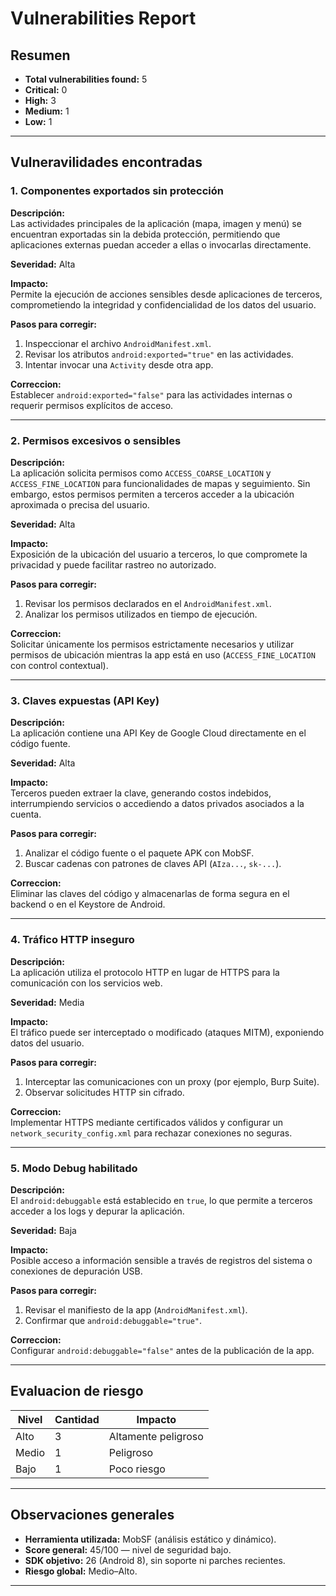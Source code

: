 # Vulnerabilities Report

## Resumen
- **Total vulnerabilities found:** 5  
- **Critical:** 0  
- **High:** 3  
- **Medium:** 1  
- **Low:** 1  

---

## Vulneravilidades encontradas

### 1. Componentes exportados sin protección
**Descripción:**  
Las actividades principales de la aplicación (mapa, imagen y menú) se encuentran exportadas sin la debida protección, permitiendo que aplicaciones externas puedan acceder a ellas o invocarlas directamente.

**Severidad:** Alta  

**Impacto:**  
Permite la ejecución de acciones sensibles desde aplicaciones de terceros, comprometiendo la integridad y confidencialidad de los datos del usuario.

**Pasos para corregir:**  
1. Inspeccionar el archivo `AndroidManifest.xml`.  
2. Revisar los atributos `android:exported="true"` en las actividades.  
3. Intentar invocar una `Activity` desde otra app.  

**Correccion:**  
Establecer `android:exported="false"` para las actividades internas o requerir permisos explícitos de acceso.

---

### 2. Permisos excesivos o sensibles
**Descripción:**  
La aplicación solicita permisos como `ACCESS_COARSE_LOCATION` y `ACCESS_FINE_LOCATION` para funcionalidades de mapas y seguimiento. Sin embargo, estos permisos permiten a terceros acceder a la ubicación aproximada o precisa del usuario.

**Severidad:** Alta  

**Impacto:**  
Exposición de la ubicación del usuario a terceros, lo que compromete la privacidad y puede facilitar rastreo no autorizado.

**Pasos para corregir:**  
1. Revisar los permisos declarados en el `AndroidManifest.xml`.  
2. Analizar los permisos utilizados en tiempo de ejecución.  

**Correccion:**  
Solicitar únicamente los permisos estrictamente necesarios y utilizar permisos de ubicación mientras la app está en uso (`ACCESS_FINE_LOCATION` con control contextual).

---

### 3. Claves expuestas (API Key)
**Descripción:**  
La aplicación contiene una API Key de Google Cloud directamente en el código fuente.  

**Severidad:** Alta  

**Impacto:**  
Terceros pueden extraer la clave, generando costos indebidos, interrumpiendo servicios o accediendo a datos privados asociados a la cuenta.  

**Pasos para corregir:**  
1. Analizar el código fuente o el paquete APK con MobSF.  
2. Buscar cadenas con patrones de claves API (`AIza...`, `sk-...`).  

**Correccion:**  
Eliminar las claves del código y almacenarlas de forma segura en el backend o en el Keystore de Android.

---

### 4. Tráfico HTTP inseguro
**Descripción:**  
La aplicación utiliza el protocolo HTTP en lugar de HTTPS para la comunicación con los servicios web.

**Severidad:** Media  

**Impacto:**  
El tráfico puede ser interceptado o modificado (ataques MITM), exponiendo datos del usuario.  

**Pasos para corregir:**  
1. Interceptar las comunicaciones con un proxy (por ejemplo, Burp Suite).  
2. Observar solicitudes HTTP sin cifrado.  

**Correccion:**  
Implementar HTTPS mediante certificados válidos y configurar un `network_security_config.xml` para rechazar conexiones no seguras.

---

### 5. Modo Debug habilitado
**Descripción:**  
El `android:debuggable` está establecido en `true`, lo que permite a terceros acceder a los logs y depurar la aplicación.

**Severidad:** Baja  

**Impacto:**  
Posible acceso a información sensible a través de registros del sistema o conexiones de depuración USB.

**Pasos para corregir:**  
1. Revisar el manifiesto de la app (`AndroidManifest.xml`).  
2. Confirmar que `android:debuggable="true"`.  

**Correccion:**  
Configurar `android:debuggable="false"` antes de la publicación de la app.

---

## Evaluacion de riesgo

| Nivel  | Cantidad | Impacto |
|--------|----------|---------|
| Alto   |    3     |Altamente peligroso |
| Medio  |    1     | Peligroso |
| Bajo   |    1     | Poco riesgo |

---

## Observaciones generales
- **Herramienta utilizada:** MobSF (análisis estático y dinámico).  
- **Score general:** 45/100 — nivel de seguridad bajo.  
- **SDK objetivo:** 26 (Android 8), sin soporte ni parches recientes.  
- **Riesgo global:** Medio–Alto.  

---
